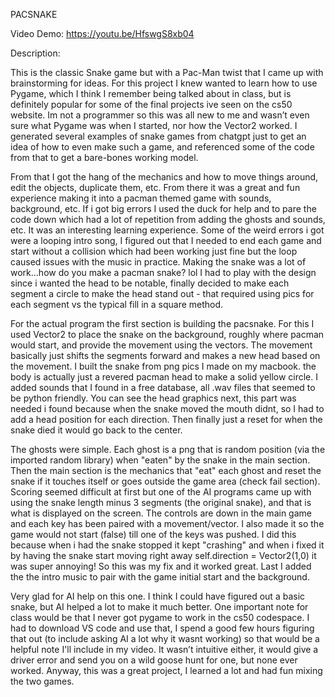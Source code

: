 PACSNAKE

Video Demo: https://youtu.be/HfswgS8xb04

Description:

This is the classic Snake game but with a Pac-Man twist that I came up with brainstorming for ideas. For this project I knew wanted to learn how to use Pygame, which I think I remember being talked about in class, but is definitely popular for some of the final projects ive seen on the cs50 website. Im not a programmer so this was all new to me and wasn’t even sure what Pygame was when I started, nor how the Vector2 worked. I generated several examples of snake games from chatgpt just to get an idea of how to even make such a game, and referenced some of the code from that to get a bare-bones working model.

From that I got the hang of the mechanics and how to move things around, edit the objects, duplicate them, etc. From there it was a great and fun experience making it into a pacman themed game with sounds, background, etc. If i got big errors I used the duck for help and to pare the code down which had a lot of repetition from adding the ghosts and sounds, etc. It was an interesting learning experience. Some of the weird errors i got were a looping intro song, I figured out that I needed to end each game and start without a collision which had been working just fine but the loop caused issues with the music in practice. Making the snake was a lot of work...how do you make a pacman snake? lol I had to play with the design since i wanted the head to be notable, finally decided to make each segment a circle to make the head stand out - that required using pics for each segment vs the typical fill in a square method.

For the actual program the first section is building the pacsnake. For this I used Vector2 to place the snake on the background, roughly where pacman would start, and provide the movement using the vectors. The movement basically just shifts the segments forward and makes a new head based on the movement. I built the snake from png pics I made on my macbook. the body is actually just a revered pacman head to make a solid yellow circle. I added sounds that I found in a free database, all .wav files that seemed to be python friendly. You can see the head graphics next, this part was needed i found because when the snake moved the mouth didnt, so I had to add a head position for each direction. Then finally just a reset for when the snake died it would go back to the center.

The ghosts were simple. Each ghost is a png that is random position (via the imported random library) when "eaten" by the snake in the main section. Then the main section is the mechanics that "eat" each ghost and reset the snake if it touches itself or goes outside the game area (check fail section). Scoring seemed difficult at first but one of the AI programs came up with using the snake length minus 3 segments (the original snake), and that is what is displayed on the screen. The controls are down in the main game and each key has been paired with a movement/vector. I also made it so the game would not start (false) till one of the keys was pushed. I did this because when i had the snake stopped it kept "crashing" and when i fixed it by having the snake start moving right away self.direction = Vector2(1,0) it was super annoying! So this was my fix and it worked great. Last I added the the intro music to pair with the game initial start and the background.

Very glad for AI help on this one. I think I could have figured out a basic snake, but AI helped a lot to make it much better. One important note for class would be that I never got pygame to work in the cs50 codespace. I had to download VS code and use that, I spend a good few hours figuring that out (to include asking AI a lot why it wasnt working) so that would be a helpful note I'll include in my video. It wasn’t intuitive either, it would give a driver error and send you on a wild goose hunt for one, but none ever worked. Anyway, this was a great project, I learned a lot and had fun mixing the two games.


<!--
**ajpratt15/AJPratt15** is a ✨ _special_ ✨ repository because its `README.md` (this file) appears on your GitHub profile.

Here are some ideas to get you started:

- 🔭 I’m currently working on ...
- 🌱 I’m currently learning ...
- 👯 I’m looking to collaborate on ...
- 🤔 I’m looking for help with ...
- 💬 Ask me about ...
- 📫 How to reach me: ...
- 😄 Pronouns: ...
- ⚡ Fun fact: ...
-->
